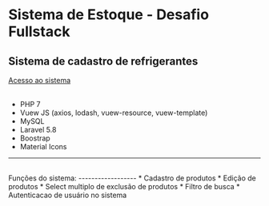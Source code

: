 Sistema de Estoque - Desafio Fullstack
===
Sistema de cadastro de refrigerantes
------------------
[Acesso ao sistema](http://ec2-18-222-130-218.us-east-2.compute.amazonaws.com/login)
<br>
<br>
* PHP 7
* Vuew JS (axios, lodash, vuew-resource, vuew-template)
* MySQL
* Laravel 5.8
* Boostrap
* Material Icons

---
<br>
Funções do sistema:
------------------
* Cadastro de produtos
* Edição de produtos
* Select multiplo de exclusão de produtos
* Filtro de busca
* Autenticacao de usuário no sistema
<br>
    

